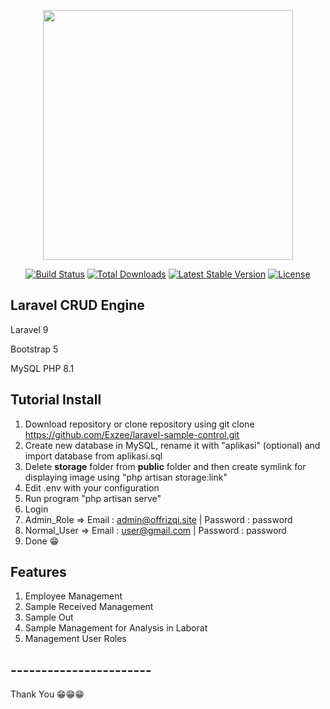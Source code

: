 <p align="center"><a href="https://laravel.com" target="_blank"><img src="https://raw.githubusercontent.com/laravel/art/master/logo-lockup/5%20SVG/2%20CMYK/1%20Full%20Color/laravel-logolockup-cmyk-red.svg" width="400"></a></p>

<p align="center">
<a href="https://travis-ci.org/laravel/framework"><img src="https://travis-ci.org/laravel/framework.svg" alt="Build Status"></a>
<a href="https://packagist.org/packages/laravel/framework"><img src="https://img.shields.io/packagist/dt/laravel/framework" alt="Total Downloads"></a>
<a href="https://packagist.org/packages/laravel/framework"><img src="https://img.shields.io/packagist/v/laravel/framework" alt="Latest Stable Version"></a>
<a href="https://packagist.org/packages/laravel/framework"><img src="https://img.shields.io/packagist/l/laravel/framework" alt="License"></a>
</p>

## Laravel CRUD Engine ##
<p>Laravel 9</p>
<p>Bootstrap 5</p>
<p>MySQL PHP 8.1</p>

## Tutorial Install ##
1. Download repository or clone repository using git clone https://github.com/Exzee/laravel-sample-control.git
2. Create new database in MySQL, rename it with "aplikasi" (optional) and import database from aplikasi.sql  
3. Delete **storage** folder from **public** folder and then create symlink for displaying image using "php artisan storage:link"
4. Edit .env with your configuration
5. Run program "php artisan serve"
6. Login 
7. Admin_Role => Email : admin@offrizqi.site | Password : password
8. Normal_User => Email : user@gmail.com | Password : password
9. Done 😁

## Features ##
1. Employee Management
2. Sample Received Management
3. Sample Out
4. Sample Management for Analysis in Laborat
5. Management User Roles

## ----------------------- ##
Thank You 😁😁😁
